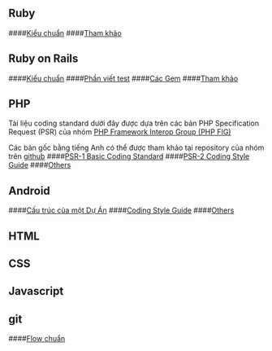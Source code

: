 ## Ruby

####[Kiểu chuẩn](./ruby/standard.md)
####[Tham khảo](./ruby/references.md)

## Ruby on Rails

####[Kiểu chuẩn](./rails/standard.md)
####[Phần viết test](./rails/test.md)
####[Các Gem](./rails/gems.md)
####[Tham khảo](./rails/references.md)

## PHP
Tài liệu coding standard dưới đây được dựa trên các bản PHP Specification Request (PSR)
của nhóm [PHP Framework Interop Group (PHP FIG)](http://www.php-fig.org/)

Các bản gốc bằng tiếng Anh có thể được tham khảo tại repository của nhóm trên [github](https://github.com/php-fig/fig-standards)
####[PSR-1 Basic Coding Standard](./php/PSR-1.md)
####[PSR-2 Coding Style Guide](./php/PSR-2.md)
####[Others](./php/others.md)

## Android

####[Cấu trúc của một Dự Án](./android/standard.md)
####[Coding Style Guide](./android/codingstyleguide.md)
####[Others](./android/others.md)

## HTML

## CSS

## Javascript

## git

####[Flow chuẩn](./git/flow.md)
